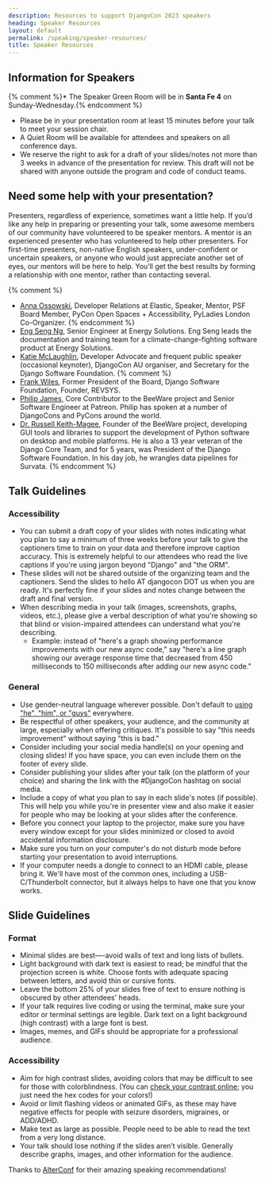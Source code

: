 ```yaml
---
description: Resources to support DjangoCon 2023 speakers
heading: Speaker Resources
layout: default
permalink: /speaking/speaker-resources/
title: Speaker Resources
---
```


## Information for Speakers

{% comment %}* The Speaker Green Room will be in <strong>Santa Fe 4</strong> on Sunday-Wednesday.{% endcomment %}
* Please be in your presentation room at least 15 minutes before your talk to meet your session chair.
* A Quiet Room will be available for attendees and speakers on all conference days.
* We reserve the right to ask for a draft of your slides/notes not more than 3 weeks in advance of the presentation for review. This draft will not be shared with anyone outside the program and code of conduct teams.

## Need some help with your presentation?

Presenters, regardless of experience, sometimes want a little help. If you’d like any help in preparing or presenting your talk, some awesome members of our community have volunteered to be speaker mentors. A mentor is an experienced presenter who has volunteered to help other presenters. For first-time presenters, non-native English speakers, under-confident or uncertain speakers, or anyone who would just appreciate another set of eyes, our mentors will be here to help. You’ll get the best results by forming a relationship with one mentor, rather than contacting several.

{% comment %}
* [Anna Ossowski](mailto:annabell.ossowski@gmail.com), Developer Relations at Elastic, Speaker, Mentor, PSF Board Member, PyCon Open Spaces + Accessibility, PyLadies London Co-Organizer.
{% endcomment %}
* [Eng Seng Ng](mailto:eng@energy-solution.com), Senior Engineer at Energy Solutions. Eng Seng leads the documentation and training team for a climate-change-fighting software product at Energy Solutions.
* [Katie McLaughlin](mailto:katie+djangoconus@glasnt.com), Developer Advocate and frequent public speaker (occasional keynoter), DjangoCon AU organiser, and Secretary for the Django Software Foundation.
{% comment %}
* [Frank Wiles](mailto:frank@revsys.com), Former President of the Board, Django Software Foundation, Founder, REVSYS.
* [Philip James](mailto:pjj@philipjohnjames.com), Core Contributor to the BeeWare project and Senior Software Engineer at Patreon. Philip has spoken at a number of DjangoCons and PyCons around the world.
* [Dr. Russell Keith-Magee](mailto:russell@keith-magee.com), Founder of the BeeWare project, developing GUI tools and libraries to support the development of Python software on desktop and mobile platforms. He is also a 13 year veteran of the Django Core Team, and for 5 years, was President of the Django Software Foundation. In his day job, he wrangles data pipelines for Survata.
{% endcomment %}

## Talk Guidelines

### Accessibility

* You can submit a draft copy of your slides with notes indicating what you plan to say a minimum of three weeks before your talk to give the captioners time to train on your data and therefore improve caption accuracy. This is extremely helpful to our attendees who read the live captions if you're using jargon beyond "Django" and "the ORM".
* These slides will not be shared outside of the organizing team and the captioners. Send the slides to hello AT djangocon DOT us when you are ready. It's perfectly fine if your slides and notes change between the draft and final version.
* When describing media in your talk (images, screenshots, graphs, videos, etc.), please give a verbal description of what you're showing so that blind or vision-impaired attendees can understand what you're describing.
  * Example: instead of "here's a graph showing performance improvements with our new async code," say "here's a line graph showing our average response time that decreased from 450 milliseconds to 150 milliseconds after adding our new async code."

### General

* Use gender-neutral language wherever possible. Don't default to [using "he", "him", or "guys"](https://heyguys.cc) everywhere.
* Be respectful of other speakers, your audience, and the community at large, especially when offering critiques. It's possible to say "this needs improvement" without saying "this is bad."
* Consider including your social media handle(s) on your opening and closing slides! If you have space, you can even include them on the footer of every slide.
* Consider publishing your slides after your talk (on the platform of your choice) and sharing the link with the #DjangoCon hashtag on social media.
* Include a copy of what you plan to say in each slide's notes (if possible). This will help you while you're in presenter view and also make it easier for people who may be looking at your slides after the conference.
* Before you connect your laptop to the projector, make sure you have every window except for your slides minimized or closed to avoid accidental information disclosure.
* Make sure you turn on your computer's do not disturb mode before starting your presentation to avoid interruptions.
* If your computer needs a dongle to connect to an HDMI cable, please bring it. We'll have most of the common ones, including a USB-C/Thunderbolt connector, but it always helps to have one that you know works.

## Slide Guidelines

### Format

* Minimal slides are best—-avoid walls of text and long lists of bullets.
* Light background with dark text is easiest to read; be mindful that the projection screen is white.
 Choose fonts with adequate spacing between letters, and avoid thin or cursive fonts.
* Leave the bottom 25% of your slides free of text to ensure nothing is obscured by other attendees' heads.
* If your talk requires live coding or using the terminal, make sure your editor or terminal settings are legible. Dark text on a light background (high contrast) with a large font is best.
* Images, memes, and GIFs should be appropriate for a professional audience.

### Accessibility

* Aim for high contrast slides, avoiding colors that may be difficult to see for those with colorblindness. (You can [check your contrast online](http://webaim.org/resources/contrastchecker/); you just need the hex codes for your colors!)
* Avoid or limit flashing videos or animated GIFs, as these may have negative effects for people with seizure disorders, migraines, or ADD/ADHD.
* Make text as large as possible. People need to be able to read the text from a very long distance.
* Your talk should lose nothing if the slides aren’t visible. Generally describe graphs, images, and other information for the audience.

Thanks to [AlterConf](https://www.alterconf.com/speak) for their amazing speaking recommendations!
